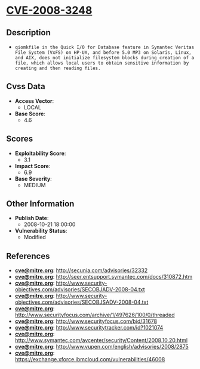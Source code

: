 
# [CVE-2008-3248](http://secunia.com/advisories/32332)

## Description

- `qiomkfile in the Quick I/O for Database feature in Symantec Veritas File System (VxFS) on HP-UX, and before 5.0 MP3 on Solaris, Linux, and AIX, does not initialize filesystem blocks during creation of a file, which allows local users to obtain sensitive information by creating and then reading files.`

## Cvss Data

- **Access Vector**:
  - LOCAL
- **Base Score**:
  - 4.6

## Scores

- **Exploitability Score**:
  - 3.1
- **Impact Score**:
  - 6.9
- **Base Severity**:
  - MEDIUM

## Other Information

- **Publish Date**:
  - 2008-10-21 18:00:00
- **Vulnerability Status**:
  - Modified

## References

- **cve@mitre.org**: http://secunia.com/advisories/32332
- **cve@mitre.org**: http://seer.entsupport.symantec.com/docs/310872.htm
- **cve@mitre.org**: http://www.security-objectives.com/advisories/SECOBJADV-2008-04.txt
- **cve@mitre.org**: http://www.security-objectives.com/advisories/SECOBJSADV-2008-04.txt
- **cve@mitre.org**: http://www.securityfocus.com/archive/1/497626/100/0/threaded
- **cve@mitre.org**: http://www.securityfocus.com/bid/31678
- **cve@mitre.org**: http://www.securitytracker.com/id?1021074
- **cve@mitre.org**: http://www.symantec.com/avcenter/security/Content/2008.10.20.html
- **cve@mitre.org**: http://www.vupen.com/english/advisories/2008/2875
- **cve@mitre.org**: https://exchange.xforce.ibmcloud.com/vulnerabilities/46008
